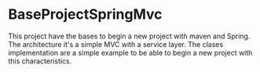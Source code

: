 # BaseProjectSpringMvc

This project have the bases to begin a new project with maven and Spring. The architecture it's a simple MVC with a service layer.
The clases implementation are a simple example to be able to begin a new project with this characteristics.